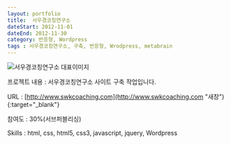 ```yaml
---
layout: portfolio
title:  서우경코칭연구소
dateStart: 2012-11-01
dateEnd: 2012-11-30
category: 반응형, Wordpress
tags : 서우경코칭연구소, 구축, 반응형, Wrodpress, metabrain
---
```


![서우경코칭연구소 대표이미지](/jkw/portfolio/images/swk/img01.jpg)


프로젝트 내용
: 서우경코칭연구소 사이트 구축 작업입니다.

URL
: [http://www.swkcoaching.com](http://www.swkcoaching.com "새창"){:target="_blank"}

참여도
: 30%(서브퍼블리싱)

Skills
: html, css, html5, css3, javascript, jquery, Wordpress
